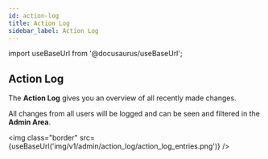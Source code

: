 ```yaml
---
id: action-log
title: Action Log
sidebar_label: Action Log
---
```


import useBaseUrl from '@docusaurus/useBaseUrl';

## Action Log

The **Action Log** gives you an overview of all recently made changes.

All changes from all users will be logged and can be seen and filtered in the **Admin Area**.

<img class="border" src={useBaseUrl('img/v1/admin/action_log/action_log_entries.png')} />